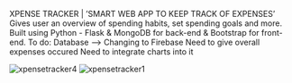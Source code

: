 XPENSE TRACKER | ’SMART WEB APP TO KEEP TRACK OF EXPENSES’
 Gives user an overview of spending habits, set spending goals and more. Built using Python - Flask &
MongoDB for back-end & Bootstrap for front-end.
To do:
Database --> Changing to Firebase
Need to give overall expenses occured
Need to integrate charts into it

![xpensetracker4](https://user-images.githubusercontent.com/30497847/46388310-f69ee980-c690-11e8-89c3-7cbd99ba0cec.PNG)
![xpensetracker1](https://user-images.githubusercontent.com/30497847/46388334-0fa79a80-c691-11e8-968c-96e66800de90.PNG)

